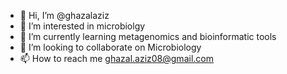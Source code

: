 - 👋 Hi, I’m @ghazalaziz
- 👀 I’m interested in microbiolgy 
- 🌱 I’m currently learning metagenomics and bioinformatic tools
- 💞️ I’m looking to collaborate on Microbiology
- 📫 How to reach me ghazal.aziz08@gmail.com

<!---
ghazalaziz/ghazalaziz is a ✨ special ✨ repository because its `README.md` (this file) appears on your GitHub profile.
You can click the Preview link to take a look at your changes.
--->
